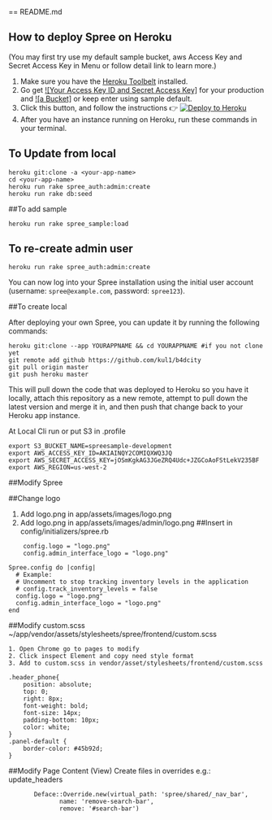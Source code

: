 == README.md

## How to deploy Spree on Heroku
(You may first try use my default sample bucket, aws Access Key and Secret Access Key in Menu or follow detail link to learn more.)
1. Make sure you have the [Heroku Toolbelt](https://toolbelt.heroku.com) installed.
2. Go get [![Your Access Key ID and Secret Access Key]](http://docs.aws.amazon.com/AWSSimpleQueueService/latest/SQSGettingStartedGuide/AWSCredentials.html) for your production and [![a Bucket]](http://docs.aws.amazon.com/AmazonS3/latest/gsg/CreatingABucket.html) or keep enter using sample default.
3. Click this button, and follow the instructions :point_right: [![Deploy to Heroku](https://www.herokucdn.com/deploy/button.svg)](https://heroku.com/deploy)
4. After you have an instance running on Heroku, run these commands in your terminal.



## To Update from local

```
heroku git:clone -a <your-app-name>
cd <your-app-name>
heroku run rake spree_auth:admin:create
heroku run rake db:seed
```
##To add sample

```
heroku run rake spree_sample:load
```
## To re-create admin user
```
heroku run rake spree_auth:admin:create
```

You can now log into your Spree installation using the initial user account (username: `spree@example.com`,  password: `spree123`).


##To create local

After deploying your own Spree, you can update it by running the following commands:
```
heroku git:clone --app YOURAPPNAME && cd YOURAPPNAME #if you not clone yet
git remote add github https://github.com/kul1/b4dcity
git pull origin master 
git push heroku master
```

This will pull down the code that was deployed to Heroku so you have it locally, attach this repository as a new remote, attempt to pull down the latest version and merge it in, and then push that change back to your Heroku app instance.


At Local Cli run or put S3 in .profile 


```
export S3_BUCKET_NAME=spreesample-development 
export AWS_ACCESS_KEY_ID=AKIAINQY2COMIQXWQ3JQ 
export AWS_SECRET_ACCESS_KEY=jOSmKgkAG3JGeZRQ4Udc+JZGCoAoFStLekV235BF 
export AWS_REGION=us-west-2
```

##Modify Spree

##Change logo
1. Add logo.png in app/assets/images/logo.png 
2. Add logo.png in app/assets/images/admin/logo.png 
##Insert in config/initializers/spree.rb
```
    config.logo = "logo.png"
    config.admin_interface_logo = "logo.png"
```

```
Spree.config do |config|
  # Example:
  # Uncomment to stop tracking inventory levels in the application
  # config.track_inventory_levels = false
  config.logo = "logo.png"
  config.admin_interface_logo = "logo.png"
end
```
##Modify custom.scss
~/app/vendor/assets/stylesheets/spree/frontend/custom.scss

    1. Open Chrome go to pages to modify
    2. Click inspect Element and copy need style format 
    3. Add to custom.scss in vendor/asset/stylesheets/frontend/custom.scss

```
.header_phone{
	position: absolute;
	top: 0;
	right: 8px;
	font-weight: bold;
	font-size: 14px;
	padding-bottom: 10px;
	color: white;
}
.panel-default {
    border-color: #45b92d;
}
```

##Modify Page Content (View)
Create files in overrides e.g.: update_headers
```
       Deface::Override.new(virtual_path: 'spree/shared/_nav_bar',     
              name: 'remove-search-bar',      
              remove: '#search-bar')  
```




